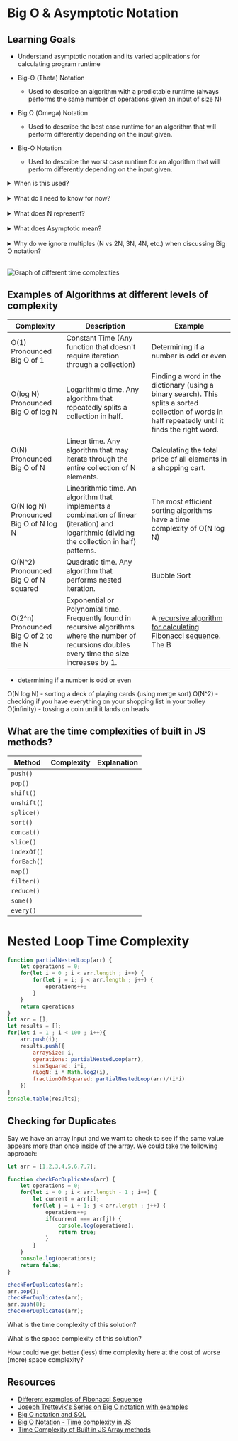 # Big O & Asymptotic Notation

## Learning Goals

- Understand asymptotic notation and its varied applications for calculating program runtime

- Big-Θ (Theta) Notation
  - Used to describe an algorithm with a predictable runtime (always performs the same number of operations given an input of size N)
- Big Ω (Omega) Notation
  - Used to describe the best case runtime for an algorithm that will perform differently depending on the input given.
- Big-O Notation
  - Used to describe the worst case runtime for an algorithm that will perform differently depending on the input given.

<details>
  <summary>
    When is this used?
  </summary>
  <hr/>

  - Big O notation will sometimes be discussed in technical interviews. Depending on the role and the company.
  - It is used to describe the efficiency of an algorithm. This is most relevant when dealing with large data sets where differences in efficiency can make a significant difference in terms of the time and space (memory) consumed by the algorithm when it runs.
  - When writing code for a web application, the most relevant application of Big O notation will be applied when crafting SQL queries on the database. We generally won't be working with extremely large datasets in our JS in the browser, but interacting with large databases is much more common. Understanding the time (and space!) cost of the SQL queries you write can be important depending on the role you take as a developer.

  <hr/>

</details>
<br/>



<details>
  <summary>
    What do I need to know for now?
  </summary>
  <hr/>

  - We can use Big O notation to discuss Time and Space Complexity.
    - Time Complexity describes how many operations the computer will have to perform to run our code (as a function of input size)
    - Space Complexity describes how much memory the computer will have to use to run our code (as a function of input size)

  <hr/>

</details>
<br/>



<details>
  <summary>
    What does N represent?
  </summary>
  <hr/>

  - N is a variable representing the size of the input.

  <hr/>

</details>
<br/>


<details>
  <summary>
    What does Asymptotic mean?
  </summary>
  <hr/>

- Asymptotic is an adjective form of the word asymptote
- An asymptote is a straight line associated with a curve such that as a point moves along an infinite branch of the curve the distance from the point to the line approaches zero and the slope of the curve at the point approaches the slope of the line
![Asymptote illustration](https://res.cloudinary.com/dnocv6uwb/image/upload/v1641363919/asymptot_uy4yyx.gif)
  <hr/>

</details>
<br/>

<details>
  <summary>
    Why do we ignore multiples (N vs 2N, 3N, 4N, etc.) when discussing Big O notation?
  </summary>
  <hr/>

  Asymptotic notation describes how our function will perform as our input size increases without bound. When we're dealing with extremely large input sizes, the difference between a multiple and a change in order of magnitude is extreme. To illustrate the difference, let's run this code in the console:
    
```js
function complexityDemo() {
  let arr = [];
  let results = [];
  for(let i = 1 ; i < 100 ; i++){
      arr.push(i);
      results.push({
          arraySize: i,
          logN: Math.log2(i),
          linear: i,
          nLogN: i * Math.log2(i),
          "n^2": i*i,
          "2^n": 2**i
      })
  }
  console.table(results);
}
complexityDemo()
```

Visually, we can see the difference on a graph as well:
                         
  <hr/>

    

</details>
<br/>

![Graph of different time complexities](https://res.cloudinary.com/dnocv6uwb/image/upload/v1641404013/1_leuidehqYrPSmoBRRjG8zA_fw7dc4.png)

## Examples of Algorithms at different levels of complexity

| Complexity | Description | Example |
|---|---|---|
| O(1) Pronounced Big O of 1 | Constant Time (Any function that doesn't require iteration through a collection) | Determining if a number is odd or even |
| O(log N) Pronounced Big O of log N | Logarithmic time. Any algorithm that repeatedly splits a collection in half. |  Finding a word in the dictionary (using a binary search). This splits a sorted collection of words in half repeatedly until it finds the right word.|
| O(N) Pronounced Big O of N | Linear time. Any algorithm that may iterate through the entire collection of N elements. | Calculating the total price of all elements in a shopping cart. |
| O(N log N) Pronounced Big O of N log N | Linearithmic time. An algorithm that implements a combination of linear (iteration) and logarithmic (dividing the collection in half) patterns. | The most efficient sorting algorithms have a time complexity of O(N log N) |
| O(N^2) Pronounced Big O of N squared | Quadratic time. Any algorithm that performs nested iteration. | Bubble Sort |
| O(2^n) Pronounced Big O of 2 to the N | Exponential or Polynomial time. Frequently found in recursive algorithms where the number of recursions doubles every time the size increases by 1.  | A [recursive algorithm for calculating Fibonacci sequence](https://medium.com/analytics-vidhya/big-o-notation-time-complexity-in-javascript-f97f356de2c4#85db). The B |

 - determining if a number is odd or even

O(N log N) - sorting a deck of playing cards (using merge sort)
O(N^2) - checking if you have everything on your shopping list in your trolley
O(infinity) - tossing a coin until it lands on heads


## What are the time complexities of built in JS methods?

| Method | Complexity | Explanation |
|---|---|---|
| `push()` |  |  |
| `pop()` |  |  |
| `shift()` |  |  |
| `unshift()` |  |  |
| `splice()` |  |  |
| `sort()` |  |  |
| `concat()` |  |  |
| `slice()` |  |  |
| `indexOf()` |  |  |
| `forEach()` |  |  |
| `map()` |  |  |
| `filter()` |  |  |
| `reduce()` |  |  |
| `some()` |  |  |
| `every()` |  |  |



# Nested Loop Time Complexity

```js
function partialNestedLoop(arr) {
    let operations = 0;
    for(let i = 0 ; i < arr.length ; i++) {
        for(let j = i; j < arr.length ; j++) {
            operations++;
        }
    }
    return operations
}
let arr = [];
let results = [];
for(let i = 1 ; i < 100 ; i++){
    arr.push(i);
    results.push({
        arraySize: i,
        operations: partialNestedLoop(arr),
        sizeSquared: i*i,
        nLogN: i * Math.log2(i),
        fractionOfNSquared: partialNestedLoop(arr)/(i*i)
    })
}
console.table(results);

```

## Checking for Duplicates

Say we have an array input and we want to check to see if the same value appears more than once inside of the array. We could take the following approach:
```js
let arr = [1,2,3,4,5,6,7,7];

function checkForDuplicates(arr) {
	let operations = 0;
	for(let i = 0 ; i < arr.length - 1 ; i++) {
		let current = arr[i];
		for(let j = i + 1; j < arr.length ; j++) {
			operations++;
			if(current === arr[j]) {
				console.log(operations);
				return true;
			}
		}
	}
	console.log(operations);
	return false;
}

checkForDuplicates(arr);
arr.pop();
checkForDuplicates(arr);
arr.push(8);
checkForDuplicates(arr);
```

What is the time complexity of this solution?

What is the space complexity of this solution?


How could we get better (less) time complexity here at the cost of worse (more) space complexity?


## Resources

- [Different examples of Fibonacci Sequence](https://medium.com/developers-writing/fibonacci-sequence-algorithm-in-javascript-b253dc7e320e)
- [Joseph Trettevik's Series on Big O notation with examples](https://dev.to/lofiandcode/series/6012)
- [Big O notation and SQL](https://www.kdnuggets.com/2017/08/write-better-sql-queries-definitive-guide-part-2.html/2)
- [Big O Notation - Time complexity in JS](https://medium.com/analytics-vidhya/big-o-notation-time-complexity-in-javascript-f97f356de2c4)
- [Time Complexity of Built in JS Array methods](https://dev.to/lukocastillo/time-complexity-big-0-for-javascript-array-methods-and-examples-mlg)